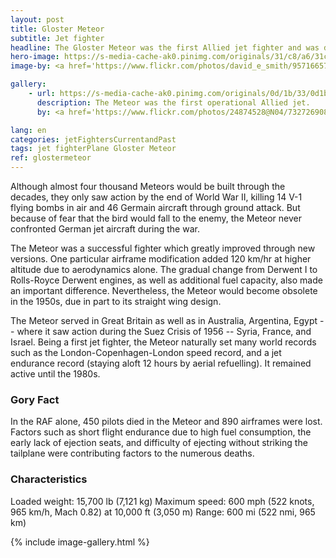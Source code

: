 ```yaml
---
layout: post
title: Gloster Meteor
subtitle: Jet fighter
headline: The Gloster Meteor was the first Allied jet fighter and was developed by Britain from 1940 to its first flight in 1943. Its engines, however — the main complication in jet aviation — had been in planning since 1936.
hero-image: https://s-media-cache-ak0.pinimg.com/originals/31/c8/a6/31c8a69941ac528e54b263ff8065943e.jpg
image-by: <a href='https://www.flickr.com/photos/david_e_smith/9571665750/in/photolist-srhjnU-fEPfTt-aDwHL-oxwUSc-a9jdeb-byMTDC-seVnqj-ni9oXC-5MTZcj-piFezk-nxYm9s-nxAbfy-oFAkFg-76gXPJ-dPUmPp-fzPhKQ-f9x4aV-p7fv74-bVSXUD-fmzvU2-dA2dvD-uTft5L-oPKt2v-fmzy5F-bVSY6g-ofMr9T-aasUzL-aasgiG-oPKPPo-oPLfMM-muW2qH-fmzvDX-cauaPC-8ZNzc5-cdffNQ-9XufTE-9XrfS4-fmzwg8-7u8DFh-fmzyhR-9XrdNZ-d9Z6QF-d9Z7tE-d1yFFA-9Xu3No-oPKQ6L-feCC8i-ctosDA-bVSXHB-niwefq' target='_new'>Gloster Meteor</a> by <a href='https://www.flickr.com/photos/david_e_smith/' target='_new'>Dave_S.</a> under <a href='https://creativecommons.org/licenses/by/2.0/' target='_new'>Attribution 2.0 Generic</a>

gallery:
    - url: https://s-media-cache-ak0.pinimg.com/originals/0d/1b/33/0d1b33ff15b407c18fd86d4ff689097f.jpg
      description: The Meteor was the first operational Allied jet.
      by: <a href='https://www.flickr.com/photos/24874528@N04/7327269086/in/photolist-cauaPC-8ZNzc5-cdffNQ-9XufTE-9XrfS4-fmzwg8-7u8DFh-fmzyhR-9XrdNZ-d9Z6QF-d9Z7tE-d1yFFA-9Xu3No-oPKQ6L-feCC8i-ctosDA-bVSXHB-niwefq-Gpg9ZG-muQs32-aCiuA-nYj6U2-oPKNS3-feCBig-81S46Y-78fXNG-p4fMiH-p6ZaXD-ctotn1-fmzxyp-n2MFJ8-fmPKT9-p7fuBM-fmzw4V-HrvEU-8eqeGw-d9Z6Ex-n2MgGn-p4fyxd-9nmKVW-86mMFt-fmzxJ6-8emXCB-9Xrmr4-7agEd7-ffh4ni-muVWoP-7rHmU7-9VB8y2-2BpCU' target='_new'>Gloster Meteor - Duxford Jubilee Airshow 2012</a> by <a href='https://www.flickr.com/photos/24874528@N04/' target='_new'>Airwolfhound</a> under <a href='https://creativecommons.org/licenses/by-sa/2.0/' target='_new'>Attribution-ShareAlike 2.0 Generic</a>

lang: en
categories: jetFightersCurrentandPast
tags: jet fighterPlane Gloster Meteor
ref: glostermeteor
---
```

Although almost four thousand Meteors would be built through the decades, they only saw action by the end of World War II, killing 14 V-1 flying bombs in air and 46 Germain aircraft through ground attack. But because of fear that the bird would fall to the enemy, the Meteor never confronted German jet aircraft during the war.

The Meteor was a successful fighter which greatly improved through new versions. One particular airframe modification added 120 km/hr at higher altitude due to aerodynamics alone. The gradual change from Derwent I to Rolls-Royce Derwent engines, as well as additional fuel capacity, also made an important difference. Nevertheless, the Meteor would become obsolete in the 1950s, due in part to its straight wing design.

The Meteor served in Great Britain as well as in Australia, Argentina, Egypt -- where it saw action during the Suez Crisis of 1956 -- Syria, France, and Israel. Being a first jet fighter, the Meteor naturally set many world records such as the London-Copenhagen-London speed record, and a jet endurance record (staying aloft 12 hours by aerial refuelling). It remained active until the 1980s.

<h3>Gory Fact</h3>
In the RAF alone, 450 pilots died in the Meteor and 890 airframes were lost. Factors such as short flight endurance due to high fuel consumption, the early lack of ejection seats, and difficulty of ejecting without striking the tailplane were contributing factors to the numerous deaths.

<h3>Characteristics</h3>
Loaded weight: 15,700 lb (7,121 kg)
Maximum speed: 600 mph (522 knots, 965 km/h, Mach 0.82) at 10,000 ft (3,050 m)
Range: 600 mi (522 nmi, 965 km)

{% include image-gallery.html %}
